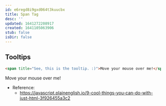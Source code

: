 ```yaml
---
id: e6regd8i9gxd064t3kuucbx
title: Span Tag
desc: ''
updated: 1641272208917
created: 1641105063906
stub: false
isDir: false
---
```



## Tooltips

```html
<span title="See, this is the tooltip. :)">Move your mouse over me!</span>
```

<span title="See, this is the tooltip. :)">Move your mouse over me!</span>

- Reference:
  - <https://javascript.plainenglish.io/9-cool-things-you-can-do-with-just-html-3f926455a3c2>
